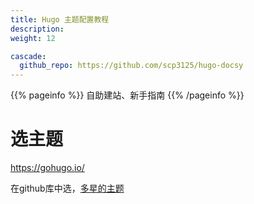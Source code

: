 ```yaml
---
title: Hugo 主题配置教程
description: 
weight: 12

cascade:
  github_repo: https://github.com/scp3125/hugo-docsy
---
```


{{% pageinfo %}}
自助建站、新手指南
{{% /pageinfo %}}



# 选主题

https://gohugo.io/

在github库中选，[多星的主题](https://github.com/search?q=hugo+theme&type=repositories&s=stars&o=desc)


